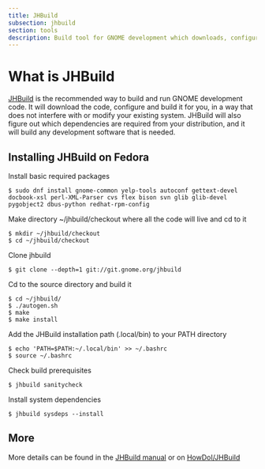 ```yaml
---
title: JHBuild
subsection: jhbuild
section: tools
description: Build tool for GNOME development which downloads, configures and builds the code while figuring out dependencies.
---
```


# What is JHBuild
[JHBuild](https://developer.gnome.org/jhbuild/stable/introduction.html.en) is the recommended way to build and run GNOME development code. It will download the code, configure and build it for you, in a way that does not interfere with or modify your existing system. JHBuild will also figure out which dependencies are required from your distribution, and it will build any development software that is needed.

## Installing JHBuild on Fedora

Install basic required packages
```
$ sudo dnf install gnome-common yelp-tools autoconf gettext-devel docbook-xsl perl-XML-Parser cvs flex bison svn glib glib-devel pygobject2 dbus-python redhat-rpm-config
```

Make directory ~/jhbuild/checkout where all the code will live and cd to it
```
$ mkdir ~/jhbuild/checkout
$ cd ~/jhbuild/checkout
```

Clone jhbuild
```
$ git clone --depth=1 git://git.gnome.org/jhbuild
```

Cd to the source directory and build it
```
$ cd ~/jhbuild/
$ ./autogen.sh
$ make
$ make install
```

Add the JHBuild installation path (.local/bin) to your PATH directory
```
$ echo 'PATH=$PATH:~/.local/bin' >> ~/.bashrc
$ source ~/.bashrc
```

Check build prerequisites
```
$ jhbuild sanitycheck
```
Install system dependencies
```
$ jhbuild sysdeps --install
```

## More
More details can be found in the [JHBuild manual](https://developer.gnome.org/jhbuild/stable/) or on [HowDoI/JHBuild](https://wiki.gnome.org/HowDoI/Jhbuild)
